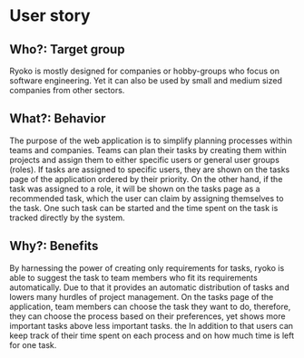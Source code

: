 # User story

## Who?: Target group

Ryoko is mostly designed for companies or hobby-groups who focus on software engineering. Yet it can also be used by small and medium sized companies from other sectors.

## What?: Behavior

The purpose of the web application is to simplify planning processes within teams and companies. Teams can plan their tasks by creating them within projects and assign them to either specific users or general user groups (roles). If tasks are assigned to specific users, they are shown on the tasks page of the application ordered by their priority. On the other hand, if the task was assigned to a role, it will be shown on the tasks page as a recommended task, which the user can claim by assigning themselves to the task. One such task can be started and the time spent on the task is tracked directly by the system.

## Why?: Benefits

By harnessing the power of creating only requirements for tasks, ryoko is able to suggest the task to team
members who fit its requirements automatically. Due to that it provides an automatic distribution of tasks
and lowers many hurdles of project management. On the tasks page of the application, team members can choose the task they want to do, therefore, they can choose the process based on their preferences, yet shows more important tasks above less important tasks. the In addition to that users can keep track of their time spent on each process and on how much time is left for one task.  

